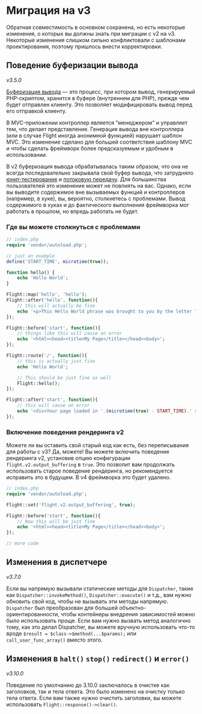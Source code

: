 # Миграция на v3

Обратная совместимость в основном сохранена, но есть некоторые изменения, о которых вы должны знать при миграции с v2 на v3. Некоторые изменения слишком сильно конфликтовали с шаблонами проектирования, поэтому пришлось внести корректировки.

## Поведение буферизации вывода

_v3.5.0_

[Буферизация вывода](https://stackoverflow.com/questions/2832010/what-is-output-buffering-in-php) — это процесс, при котором вывод, генерируемый PHP-скриптом, хранится в буфере (внутреннем для PHP), прежде чем будет отправлен клиенту. Это позволяет модифицировать вывод перед его отправкой клиенту.

В MVC-приложении контроллер является "менеджером" и управляет тем, что делает представление. Генерация вывода вне контроллера (или в случае Flight иногда анонимной функцией) нарушает шаблон MVC. Это изменение сделано для большей соответствия шаблону MVC и чтобы сделать фреймворк более предсказуемым и удобным в использовании.

В v2 буферизация вывода обрабатывалась таким образом, что она не всегда последовательно закрывала свой буфер вывода, что затрудняло [юнит-тестирование](https://github.com/flightphp/core/pull/545/files#diff-eb93da0a3473574fba94c3c4160ce68e20028e30b267875ab0792ade0b0539a0R42) и [потоковую передачу](https://github.com/flightphp/core/issues/413). Для большинства пользователей это изменение может не повлиять на вас. Однако, если вы выводите содержимое вне вызываемых функций и контроллеров (например, в хуке), вы, вероятно, столкнетесь с проблемами. Вывод содержимого в хуках и до фактического выполнения фреймворка мог работать в прошлом, но впредь работать не будет.

### Где вы можете столкнуться с проблемами
```php
// index.php
require 'vendor/autoload.php';

// just an example
define('START_TIME', microtime(true));

function hello() {
	echo 'Hello World';
}

Flight::map('hello', 'hello');
Flight::after('hello', function(){
	// this will actually be fine
	echo '<p>This Hello World phrase was brought to you by the letter "H"</p>';
});

Flight::before('start', function(){
	// things like this will cause an error
	echo '<html><head><title>My Page</title></head><body>';
});

Flight::route('/', function(){
	// this is actually just fine
	echo 'Hello World';

	// This should be just fine as well
	Flight::hello();
});

Flight::after('start', function(){
	// this will cause an error
	echo '<div>Your page loaded in '.(microtime(true) - START_TIME).' seconds</div></body></html>';
});
```

### Включение поведения рендеринга v2

Можете ли вы оставить свой старый код как есть, без переписывания для работы с v3? Да, можете! Вы можете включить поведение рендеринга v2, установив опцию конфигурации `flight.v2.output_buffering` в `true`. Это позволит вам продолжать использовать старое поведение рендеринга, но рекомендуется исправить это в будущем. В v4 фреймворка это будет удалено.

```php
// index.php
require 'vendor/autoload.php';

Flight::set('flight.v2.output_buffering', true);

Flight::before('start', function(){
	// Now this will be just fine
	echo '<html><head><title>My Page</title></head><body>';
});

// more code 
```

## Изменения в диспетчере

_v3.7.0_

Если вы напрямую вызывали статические методы для `Dispatcher`, такие как `Dispatcher::invokeMethod()`, `Dispatcher::execute()` и т.д., вам нужно обновить свой код, чтобы не вызывать эти методы напрямую. `Dispatcher` был преобразован для большей объектно-ориентированности, чтобы контейнеры внедрения зависимостей можно было использовать проще. Если вам нужно вызвать метод аналогично тому, как это делал Dispatcher, вы можете вручную использовать что-то вроде `$result = $class->$method(...$params);` или `call_user_func_array()` вместо этого.

## Изменения в `halt()` `stop()` `redirect()` и `error()`

_v3.10.0_

Поведение по умолчанию до 3.10.0 заключалось в очистке как заголовков, так и тела ответа. Это было изменено на очистку только тела ответа. Если вам также нужно очистить заголовки, вы можете использовать `Flight::response()->clear()`.